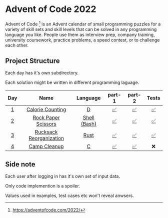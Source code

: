 # Advent of Code 2022

Advent of Code [^1] is an Advent calendar of small programming puzzles for a variety of skill sets and skill levels that can be solved in any programming language you like. People use them as interview prep, company training, university coursework, practice problems, a speed contest, or to challenge each other.

[^1]: https://adventofcode.com/2022/


## Project Structure

Each day has it's own subdirectory.

Each solution might be written in different programming laguage.

| Day | Name | Language | part-1 | part-2 | Tests |
| :--: | :--: | :--: | :--: | :--: | :--: |
| [1](https://adventofcode.com/2022/day/1) | [Calorie Counting](01/) | [D](https://dlang.org) | [✅](01/main.d#L92) | [✅](01/main.d#L105) | [✅](01/main.d#L19) |
| [2](https://adventofcode.com/2022/day/2) | [Rock Paper Scissors](02/) | [Shell (Bash)](https://www.gnu.org/software/bash/) | [✅](02/impl.bash#L93) | [✅](02/impl.bash#L106) | [✅](02/test.bash) |
| [3](https://adventofcode.com/2022/day/3) | [Rucksack Reorganization](03/) | [Rust](https://rust-lang.org/) | [✅](03/main.rs#L160) | [✅](03/main.rs#L167) | [✅](03/main.rs#L71) |
| [4](https://adventofcode.com/2022/day/4) | [Camp Cleanup](04/) | [C](https://en.cppreference.com/w/c/11) | [✅](04/src/main.c#L72) | [✅](04/src/main.c#L87) | ❌ |


## Side note

Each user after logging in has it's own set of input data.

Only code implemention is a spoiler.

Values used in examples, test cases etc won't reveal anwsers.
